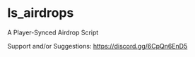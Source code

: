 # ls_airdrops
A Player-Synced Airdrop Script

Support and/or Suggestions: https://discord.gg/6CpQn6EnD5
